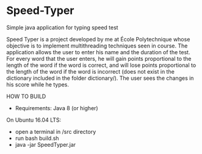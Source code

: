 # Speed-Typer
Simple java application for typing speed test

Speed Typer is a project developed by me at École Polytechnique whose objective is to implement multithreading techniques seen in course.
The application allows the user to enter his name and the duration of the test. For every word that the user enters, he will gain points proportional to the length of the word if the word is correct, and will lose points proportional to the length of the word if the word is incorrect (does not exist in the dictionary included in the folder dictionary/). The user sees the changes in his score while he types.

HOW TO BUILD

- Requirements:
  Java 8 (or higher)

On Ubuntu 16.04 LTS:
  - open a terminal in /src directory
  - run bash build.sh
  - java -jar SpeedTyper.jar

